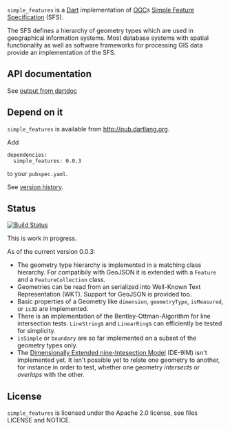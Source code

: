 `simple_features` is a [Dart](http://www.dartlang.org) implementation of 
[OGC](http://www.opengeospatial.org/)s 
[Simple Feature Specification](http://www.opengeospatial.org/standards/sfa) (SFS).

The SFS defines a hierarchy of geometry types which are used in 
geographical information systems. Most database systems with spatial
functionality as well as software frameworks for processing GIS data provide
an implementation of the SFS. 

## API documentation
See [output from dartdoc](http://gubaer.github.io/dart-simple-features/doc/index.html)

## Depend on it
`simple_features` is available from http://pub.dartlang.org. 

Add 
```
dependencies:
  simple_features: 0.0.3
```
to your `pubspec.yaml`.

See [version history](http://pub.dartlang.org/packages/simple_features).

## Status

[![Build Status](https://drone.io/github.com/Gubaer/dart-simple-features/status.png)](https://drone.io/github.com/Gubaer/dart-simple-features/latest)

This is work in progress. 

As of the current version 0.0.3:

* The geometry type hierarchy is implemented in a matching class hierarchy. For
  compatibily with GeoJSON it is extended with a `Feature` and a 
  `FeatureCollection` class.
* Geometries can be read from an serialized into Well-Known Text Representation
  (WKT). Support for GeoJSON is provided too. 
* Basic properties of a Geometry like `dimension`, `geometryType`, `isMeasured`,
  or `is3D` are implemented.
* There is an implementation of the Bentley-Ottman-Algorithm for line intersection
  tests. `LineString`s and  `LinearRing`s can efficiently be tested for
  simplicity. 
* `isSimple` or `boundary` are so far   implemented on a subset of the geometry types only.
* The [Dimensionally Extended nine-Intesection Model](http://en.wikipedia.org/wiki/DE-9IM)
  (DE-9IM) isn't implemented yet. It isn't possible yet to relate one geometry
  to another, for instance in order to test, whether one geometry *intersects* or
  *overlaps* with the other.  


## License 
`simple_features` is licensed under the Apache 2.0 license, see files LICENSE and NOTICE.

	